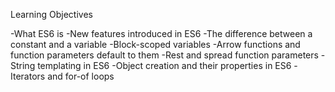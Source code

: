 Learning Objectives

-What ES6 is -New features introduced in ES6 -The difference between a constant and a variable -Block-scoped variables -Arrow functions and function parameters default to them -Rest and spread function parameters -String templating in ES6 -Object creation and their properties in ES6 -Iterators and for-of loops

